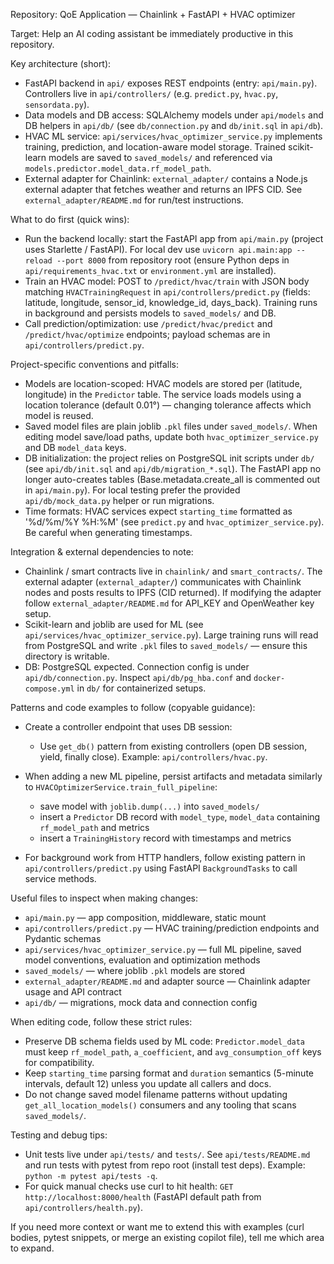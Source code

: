 Repository: QoE Application — Chainlink + FastAPI + HVAC optimizer

Target: Help an AI coding assistant be immediately productive in this repository.

Key architecture (short):
- FastAPI backend in `api/` exposes REST endpoints (entry: `api/main.py`). Controllers live in `api/controllers/` (e.g. `predict.py`, `hvac.py`, `sensordata.py`).
- Data models and DB access: SQLAlchemy models under `api/models` and DB helpers in `api/db/` (see `db/connection.py` and `db/init.sql` in `api/db`).
- HVAC ML service: `api/services/hvac_optimizer_service.py` implements training, prediction, and location-aware model storage. Trained scikit-learn models are saved to `saved_models/` and referenced via `models.predictor.model_data.rf_model_path`.
- External adapter for Chainlink: `external_adapter/` contains a Node.js external adapter that fetches weather and returns an IPFS CID. See `external_adapter/README.md` for run/test instructions.

What to do first (quick wins):
- Run the backend locally: start the FastAPI app from `api/main.py` (project uses Starlette / FastAPI). For local dev use `uvicorn api.main:app --reload --port 8000` from repository root (ensure Python deps in `api/requirements_hvac.txt` or `environment.yml` are installed).
- Train an HVAC model: POST to `/predict/hvac/train` with JSON body matching `HVACTrainingRequest` in `api/controllers/predict.py` (fields: latitude, longitude, sensor_id, knowledge_id, days_back). Training runs in background and persists models to `saved_models/` and DB.
- Call prediction/optimization: use `/predict/hvac/predict` and `/predict/hvac/optimize` endpoints; payload schemas are in `api/controllers/predict.py`.

Project-specific conventions and pitfalls:
- Models are location-scoped: HVAC models are stored per (latitude, longitude) in the `Predictor` table. The service loads models using a location tolerance (default 0.01°) — changing tolerance affects which model is reused.
- Saved model files are plain joblib `.pkl` files under `saved_models/`. When editing model save/load paths, update both `hvac_optimizer_service.py` and DB `model_data` keys.
- DB initialization: the project relies on PostgreSQL init scripts under `db/` (see `api/db/init.sql` and `api/db/migration_*.sql`). The FastAPI app no longer auto-creates tables (Base.metadata.create_all is commented out in `api/main.py`). For local testing prefer the provided `api/db/mock_data.py` helper or run migrations.
- Time formats: HVAC services expect `starting_time` formatted as '%d/%m/%Y %H:%M' (see `predict.py` and `hvac_optimizer_service.py`). Be careful when generating timestamps.

Integration & external dependencies to note:
- Chainlink / smart contracts live in `chainlink/` and `smart_contracts/`. The external adapter (`external_adapter/`) communicates with Chainlink nodes and posts results to IPFS (CID returned). If modifying the adapter follow `external_adapter/README.md` for API_KEY and OpenWeather key setup.
- Scikit-learn and joblib are used for ML (see `api/services/hvac_optimizer_service.py`). Large training runs will read from PostgreSQL and write `.pkl` files to `saved_models/` — ensure this directory is writable.
- DB: PostgreSQL expected. Connection config is under `api/db/connection.py`. Inspect `api/db/pg_hba.conf` and `docker-compose.yml` in `db/` for containerized setups.

Patterns and code examples to follow (copyable guidance):
- Create a controller endpoint that uses DB session:

  - Use `get_db()` pattern from existing controllers (open DB session, yield, finally close). Example: `api/controllers/hvac.py`.

- When adding a new ML pipeline, persist artifacts and metadata similarly to `HVACOptimizerService.train_full_pipeline`:
  - save model with `joblib.dump(...)` into `saved_models/`
  - insert a `Predictor` DB record with `model_type`, `model_data` containing `rf_model_path` and metrics
  - insert a `TrainingHistory` record with timestamps and metrics

- For background work from HTTP handlers, follow existing pattern in `api/controllers/predict.py` using FastAPI `BackgroundTasks` to call service methods.

Useful files to inspect when making changes:
- `api/main.py` — app composition, middleware, static mount
- `api/controllers/predict.py` — HVAC training/prediction endpoints and Pydantic schemas
- `api/services/hvac_optimizer_service.py` — full ML pipeline, saved model conventions, evaluation and optimization methods
- `saved_models/` — where joblib `.pkl` models are stored
- `external_adapter/README.md` and adapter source — Chainlink adapter usage and API contract
- `api/db/` — migrations, mock data and connection config

When editing code, follow these strict rules:
- Preserve DB schema fields used by ML code: `Predictor.model_data` must keep `rf_model_path`, `a_coefficient`, and `avg_consumption_off` keys for compatibility.
- Keep `starting_time` parsing format and `duration` semantics (5-minute intervals, default 12) unless you update all callers and docs.
- Do not change saved model filename patterns without updating `get_all_location_models()` consumers and any tooling that scans `saved_models/`.

Testing and debug tips:
- Unit tests live under `api/tests/` and `tests/`. See `api/tests/README.md` and run tests with pytest from repo root (install test deps). Example: `python -m pytest api/tests -q`.
- For quick manual checks use curl to hit health: `GET http://localhost:8000/health` (FastAPI default path from `api/controllers/health.py`).

If you need more context or want me to extend this with examples (curl bodies, pytest snippets, or merge an existing copilot file), tell me which area to expand.
